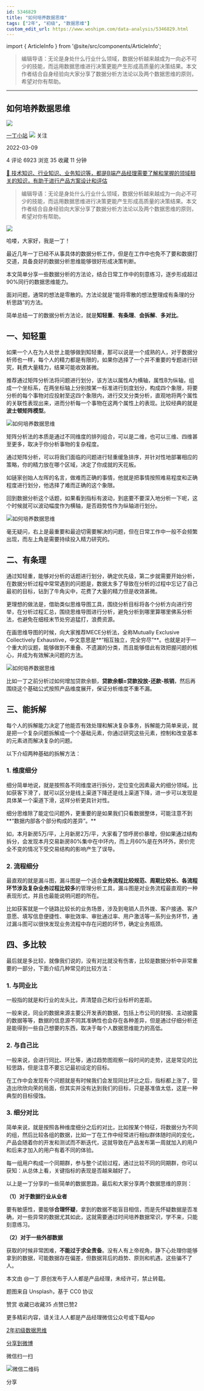 ```yaml
---
id: 5346829
title: "如何培养数据思维"
tags: ["2年", "初级", "数据思维"]
custom_edit_url: https://www.woshipm.com/data-analysis/5346829.html
---
```

import { ArticleInfo } from '@site/src/components/ArticleInfo';

<ArticleInfo
    author="一丁小站"
    authorLink="https://www.woshipm.com/u/1033629"
    published="2022-03-09"
    views={6923}
    comments={4}
    collects={35}
/>

> 编辑导语：无论是身处什么行业什么领域，数据分析越来越成为一向必不可少的技能，而运用数据思维进行决策更能产生形成高质量的决策结果。本文作者结合自身经验向大家分享了数据分析方法论以及两个数据思维的原则，希望对你有帮助。

---

## 如何培养数据思维

[![](https://image.woshipm.com/wp-files/2022/01/o1UhfhU59aKfE5cxwpDu.jpg!/both/72x72)](https://www.woshipm.com/u/1033629)

[一丁小站](https://www.woshipm.com/u/1033629) ![](https://static.woshipm.com/tag/1101_1@2x.png) 关注

2022-03-09

4 评论 6923 浏览 35 收藏 11 分钟

[🔗 技术知识、行业知识、业务知识等，都是B端产品经理需要了解和掌握的领域相关的知识，有助于进行产品方案设计和评估](https://ke.qidianla.com/courses/bcpm)

> 编辑导语：无论是身处什么行业什么领域，数据分析越来越成为一向必不可少的技能，而运用数据思维进行决策更能产生形成高质量的决策结果。本文作者结合自身经验向大家分享了数据分析方法论以及两个数据思维的原则，希望对你有帮助。

![](https://image.yunyingpai.com/wp/2022/03/NgIjcr9TZWYFp0xwii3d.jpg)

哈喽，大家好，我是一丁！

最近几年一丁已经不从事具体的数据分析工作，但是在工作中也免不了要和数据打交道，具备良好的数据分析思维能够很好形成决策判断。

本文简单分享一些数据分析的方法论，结合日常工作中的刻意练习，逐步形成超过90%同行的数据思维能力。

面对问题，通常的想法是零散的。方法论就是“能将零散的想法整理成有条理的分析思路”的方法。

简单总结一丁的数据分析方法论，就是**知轻重**、**有条理**、**会拆解**、**多对比**。

## 一、知轻重

如果一个人在为人处世上能够做到知轻重，那可以说是一个成熟的人，对于数据分析师也一样，每个人的精力都是有限的，如果你选择了一个并不重要的专题进行研究，耗费大量精力，结果可能收效甚微。

推荐通过矩阵分析法将问题进行划分，该方法以属性A为横轴，属性B为纵轴，组成一个坐标系，在两坐标轴上分别按某一标准进行刻度划分，构成四个象限，将要分析的每个事物对应投射至这四个象限内，进行交叉分类分析，直观地将两个属性的关联性表现出来，进而分析每一个事物在这两个属性上的表现。比较经典的就是**波士顿矩阵模型**。

![如何培养数据思维](https://image.yunyingpai.com/wp/2022/03/NXgYV83rh7iXe86k7I43.jpeg)

矩阵分析法的本质是通过不同维度的排列组合，可以是二维，也可以三维、四维甚至更多，取决于你分析事物的复杂程度。

通过矩阵分析，可以将我们面临的问题进行轻重缓急排序，并针对性地部署相应的策略，你的精力放在哪个区域，决定了你成就的天花板。

如链家创始人左晖的名言，做难而正确的事情，他就是把事情按照难易程度和正确程度进行划分，他选择了难而正确的这个象限。

回到数据分析这个话题，如果看到指标有波动，到底要不要深入地分析一下呢，这个时候就可以波动幅度作为横轴，是否趋势性作为纵轴进行划分。

![如何培养数据思维](https://image.yunyingpai.com/wp/2022/03/pKuVQImCZXoAZCD0P1XG.jpeg)

毫无疑问，右上是最重要和最迫切需要解决的问题，但在日常工作中一般不会频繁出现，而左上角是需要持续投入精力研究的。

## 二、有条理

通过知轻重，能够对分析的话题进行划分，确定优先级，第二步就需要开始分析，在数据分析过程中常常遇到的问题是，数据太多了导致在分析的过程中忘记了自己最初的目标，钻到了牛角尖中，花费了大量的精力但是收效甚微。

更理想的做法是，借助类似思维导图工具，围绕分析目标将各个分析方向进行穷举，在分析过程汇总，围绕思维导图进行分析，避免分析到哪里算哪里佛系分析法，也避免在细枝末节处穷追猛打，浪费资源。

在画思维导图的时候，向大家推荐MECE分析法，全称Mutually Exclusive Collectively Exhaustive，中文意思是**“相互独立，完全穷尽”**。也就是对于一个重大的议题，能够做到不重叠、不遗漏的分类，而且能够借此有效把握问题的核心，并成为有效解决问题的方法。

![如何培养数据思维](https://image.yunyingpai.com/wp/2022/03/w6iDCOA10lDWd3BMCj34.jpeg)

比如一丁之前分析过如何增加贷款余额，**贷款余额=贷款投放-还款-核销**，然后再围绕这个基础公式按照产品维度展开，保证分析维度不重不漏。

## 三、能拆解

每个人的拆解能力决定了他能否有效处理和解决复杂事务，拆解能力简单来说，就是把一个复杂问题拆解成一个个基础元素，你通过研究这些元素，控制和改变基本的元素进而解决复杂的问题。

以下介绍两种基础的拆解方法：

### 1\. 维度细分

细分简单地说，就是按照各不同维度进行拆分，定位变化因素最大的细分领域。比如获客下滑了，就可以区分是线上渠道下降还是线上渠道下降，进一步可以发现是具体某一个渠道下滑，这样分析更具针对性。

细分思维除了能定位问题外，更重要的是如果我们只看数据整体，可能注意不到**“数据内部各个部分构成的差异”。**

如，本月新房5万/平，上月新房2万/平，大家看了惊呼房价暴增，但如果通过结构拆分，会发现本月交易新房80%集中在中环内，而上月60%是在外环外，房价完全不变的情况下受交易结构的影响产生了误导。

### 2\. 流程细分

最直观的就是漏斗图，漏斗图是一个适合**业务流程比较规范、周期比较长、各流程环节涉及复杂业务过程比较多**的管理分析工具，漏斗图是对业务流程最直观的一种表现形式，并且也最能说明问题的所在。

比如获客就是一个链路比较长的业务场景，涉及到电销人员外拨、客户接通、客户意愿、填写信息便捷性、审批效率、审批通过率、用户激活等一系列业务环节，通过漏斗图可以很快发现业务流程中存在问题的环节，确定业务瓶颈。

## 四、多比较

最后就是多比较，就像我们说的，没有对比就没有伤害，比较是数据分析中非常重要的一部分，下面介绍几种常见的比较方法：

### 1\. 与同业比

一般指的就是和行业的龙头比，弄清楚自己和行业标杆的差距。

一般来说，同业的数据来源主要公开发表的数据，包括上市公司的财报、主动披露的数据等等，数据的信息源不同其准确性也会存在各种差异，但是通过仔细分析还是能得到一些自己想要的东西，取决于每个人数据思维能力的高低。

### 2\. 与自己比

一般来说，会进行同比、环比等，通过趋势图观察一段时间的走势，这是常见的比较思路，但是注意不要忘记最初设定的目标。

在工作中会发现有个问题就是有时候我们会发现同比环比之后，指标都上涨了，营造出欣欣向荣的局面，但其实并没有达到我们的目标，只是基准值太低，这是一种典型的目标侵蚀。

### 3\. 细分对比

简单来说，就是按照各种维度细分之后的对比，比如按某个特征，将数据分为不同的组，然后比较各组的数据，比如一丁在工作中经常进行相似群体随时间的变化，产品会随着你的开发和测试而不断迭代，这就导致在产品发布第一周就加入的用户和后来才加入的用户有着不同的体验。

每一组用户构成一个同期群，参与整个试验过程，通过比较不同的同期群，你可以获知：从总体上看，关键指标的表现是否越来越好了。

以上是一丁分享的一些简单的数据思路，最后和大家分享两个数据思维的原则：

**（1）对于数据行业从业者**

要有敏感性，要能够**合理怀疑**，拿到的数据不能盲目相信，而是先怀疑数据是否准确，对一些异常的数据尤其如此，这就需要通过时间培养数据常识，学不来，只能刻意练习。

**（2）对于一些外部数据**

获取的时候非常困难，**不能过于求全责备**。没有人有上帝视角，静下心处理你能够拿到的数据，可能数据存在偏差，但数据背后的趋势、原则和机遇，这些骗不了人。

本文由 @一丁 原创发布于人人都是产品经理，未经许可，禁止转载。

题图来自 Unsplash，基于 CC0 协议

赞赏 收藏已收藏35 点赞已赞2

更多精彩内容，请关注人人都是产品经理微信公众号或下载App

[2年](https://www.woshipm.com/tag/2%e5%b9%b4)[初级](https://www.woshipm.com/tag/%e5%88%9d%e7%ba%a7)[数据思维](https://www.woshipm.com/tag/%e6%95%b0%e6%8d%ae%e6%80%9d%e7%bb%b4)

[分享到微博](https://service.weibo.com/share/share.php?appkey=2775287854&title=如何培养数据思维&url=https://www.woshipm.com/data-analysis/5346829.html&pic=https://image.yunyingpai.com/wp/2022/03/NgIjcr9TZWYFp0xwii3d.jpg)

微信扫一扫

![微信二维码](https://api.pwmqr.com/qrcode/create/?url=https://www.woshipm.com/data-analysis/5346829.html)

分享